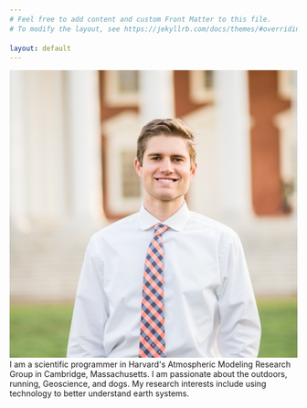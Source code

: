 ```yaml
---
# Feel free to add content and custom Front Matter to this file.
# To modify the layout, see https://jekyllrb.com/docs/themes/#overriding-theme-defaults

layout: default
---
```

<div class="flex-container">
  <img class="img-circle-avatar" src="/images/estrada.jpg">
  <div class="bio">I am a scientific programmer in Harvard's Atmospheric Modeling Research Group in Cambridge, Massachusetts. I am passionate about the outdoors, running, Geoscience, and dogs. My research interests include using technology to better understand earth systems.</div>  
</div>
